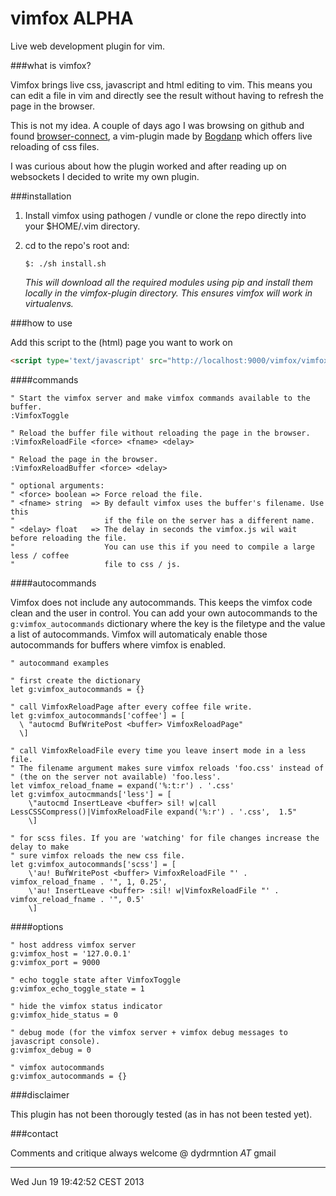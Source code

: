 vimfox ALPHA
======

Live web development plugin for vim.


###what is vimfox?

Vimfox brings live css, javascript and html editing to vim. This means you
can edit a file in vim and directly see the result without having to refresh 
the page in the browser.

This is not my idea. A couple of days ago I was browsing on github and found 
[browser-connect](https://github.com/Bogdanp/browser-connect.vim), a vim-plugin
made by [Bogdanp](http://github.com/Bogdanp) which offers live reloading of css
files. 

I was curious about how the plugin worked and after reading up on websockets I 
decided to write my own plugin.


###installation

1. Install vimfox using pathogen / vundle or clone the repo directly into
your $HOME/.vim directory.

2. cd to the repo's root and:
        
    `$: ./sh install.sh`

   *This will download all the required modules using pip and install
   them locally in the vimfox-plugin directory. This ensures vimfox will
   work in virtualenvs.*


###how to use

Add this script to the (html) page you want to work on
```html
<script type='text/javascript' src="http://localhost:9000/vimfox/vimfox.js"></script>
```

####commands

```vim
" Start the vimfox server and make vimfox commands available to the buffer.
:VimfoxToggle

" Reload the buffer file without reloading the page in the browser.
:VimfoxReloadFile <force> <fname> <delay>

" Reload the page in the browser.
:VimfoxReloadBuffer <force> <delay>

" optional arguments:
" <force> boolean => Force reload the file.
" <fname> string  => By default vimfox uses the buffer's filename. Use this
"                    if the file on the server has a different name.
" <delay> float   => The delay in seconds the vimfox.js wil wait before reloading the file.
"                    You can use this if you need to compile a large less / coffee
"                    file to css / js.
```

####autocommands

Vimfox does not include any autocommands. This keeps the vimfox code clean
and the user in control.
You can add your own autocommands to the  ```g:vimfox_autocommands``` dictionary
where the key is the filetype and the value a list of autocommands.
Vimfox will automaticaly enable those autocommands for buffers where 
vimfox is enabled.

```vim
" autocommand examples

" first create the dictionary
let g:vimfox_autocommands = {}

" call VimfoxReloadPage after every coffee file write.
let g:vimfox_autocommands['coffee'] = [
  \ "autocmd BufWritePost <buffer> VimfoxReloadPage"
  \]

" call VimfoxReloadFile every time you leave insert mode in a less file.
" The filename argument makes sure vimfox reloads 'foo.css' instead of 
" (the on the server not available) 'foo.less'.
let vimfox_reload_fname = expand('%:t:r') . '.css'
let g:vimfox_autocmmands['less'] = [
    \"autocmd InsertLeave <buffer> sil! w|call LessCSSCompress()|VimfoxReloadFile expand('%:r') . '.css',  1.5"
    \]

" for scss files. If you are 'watching' for file changes increase the delay to make
" sure vimfox reloads the new css file.
let g:vimfox_autocommands['scss'] = [
    \'au! BufWritePost <buffer> VimfoxReloadFile "' . vimfox_reload_fname . '", 1, 0.25', 
    \'au! InsertLeave <buffer> :sil! w|VimfoxReloadFile "' . vimfox_reload_fname . '", 0.5'
    \]
```

####options

```vim
" host address vimfox server
g:vimfox_host = '127.0.0.1'
g:vimfox_port = 9000

" echo toggle state after VimfoxToggle
g:vimfox_echo_toggle_state = 1

" hide the vimfox status indicator
g:vimfox_hide_status = 0

" debug mode (for the vimfox server + vimfox debug messages to javascript console).
g:vimfox_debug = 0

" vimfox autocommands
g:vimfox_autocommands = {}
```

###disclaimer

This plugin has not been thorougly tested (as in has not been tested yet).


###contact

Comments and critique always welcome @ dydrmntion _AT_ gmail


----
Wed Jun 19 19:42:52 CEST 2013
